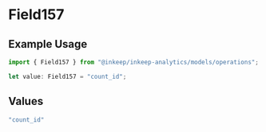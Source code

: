 # Field157

## Example Usage

```typescript
import { Field157 } from "@inkeep/inkeep-analytics/models/operations";

let value: Field157 = "count_id";
```

## Values

```typescript
"count_id"
```